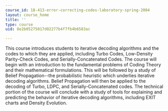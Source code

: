```yaml
---
course_id: 18-413-error-correcting-codes-laboratory-spring-2004
layout: course_home
title: ''
type: course
uid: 8e2b05275017d02277b4f7fb4b6583ac

---
```

This course introduces students to iterative decoding algorithms and the codes to which they are applied, including Turbo Codes, Low-Density Parity-Check Codes, and Serially-Concatenated Codes. The course will begin with an introduction to the fundamental problems of Coding Theory and their mathematical formulations. This will be followed by a study of Belief Propagation--the probabilistic heuristic which underlies iterative decoding algorithms. Belief Propagation will then be applied to the decoding of Turbo, LDPC, and Serially-Concatenated codes. The technical portion of the course will conclude with a study of tools for explaining and predicting the behavior of iterative decoding algorithms, including EXIT charts and Density Evolution.
